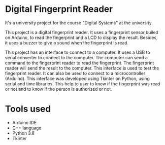 # Digital Fingerprint Reader

It's a university project for the course "Digital Systems" at the university.

This project is a digital fingerprint reader. It uses a fingerprint sensor,builed on Arduino, to read the fingerprint and a LCD to display the result. Besides, it uses a buzzer to give a sound when the fingerprint is read.

This project has an interface to connect to a computer. It uses a USB to serial converter to connect to the computer. The computer can send a command to the fingerprint reader to read the fingerprint. The fingerprint reader will send the result to the computer. This interface is used to test the fingerprint reader. It can also be used to connect to a microcontroller (Arduino). This interface was developed using Tkinter on Python, using serial and time libraries. This help to user to know if the fingerprint was read or not and to know if the person is authorized or not.


# Tools used

- Arduino IDE
- C++ language
- Python 3.8
- Tkinter